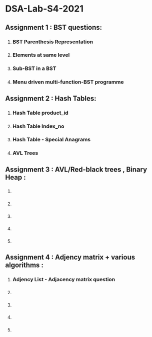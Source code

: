 # DSA-Lab-S4-2021

## Assignment 1 : BST questions:
1. ### BST Parenthesis Representation
2. ### Elements at same level
3. ### Sub-BST in a BST
4. ### Menu driven multi-function-BST programme
 
## Assignment 2 : Hash Tables:
1. ### Hash Table product_id
2. ### Hash Table Index_no
3. ### Hash Table - Special Anagrams
4. ### AVL Trees 

## Assignment 3 : AVL/Red-black trees , Binary Heap  :
1. ### 
2. ### 
3. ### 
4. ###
5. ### 

## Assignment 4 : Adjency matrix + various algorithms :
1. ### Adjency List - Adjacency matrix question
2. ### 
3. ### 
4. ###
5. ### 
